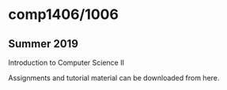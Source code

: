 # comp1406/1006
## Summer 2019
Introduction to Computer Science II

Assignments and tutorial material can be downloaded from here.
